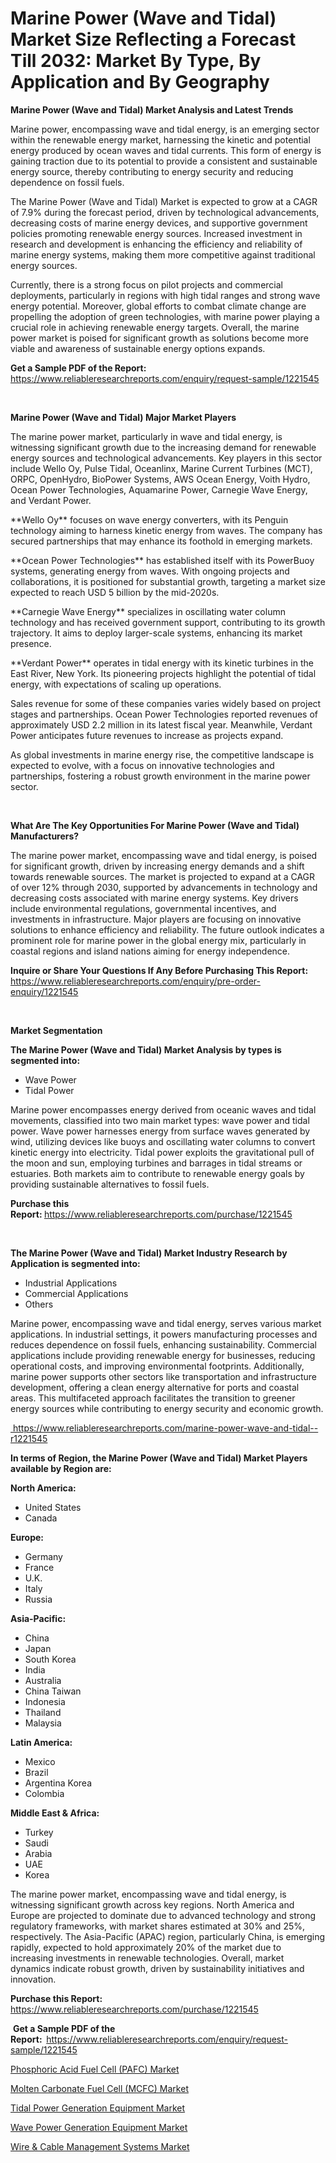 <p><h1>Marine Power (Wave and Tidal) Market Size Reflecting a Forecast Till 2032: Market By Type, By Application and By Geography</h1></p><p><strong>Marine Power (Wave and Tidal) Market Analysis and Latest Trends</strong></p>
<p><p>Marine power, encompassing wave and tidal energy, is an emerging sector within the renewable energy market, harnessing the kinetic and potential energy produced by ocean waves and tidal currents. This form of energy is gaining traction due to its potential to provide a consistent and sustainable energy source, thereby contributing to energy security and reducing dependence on fossil fuels.</p><p>The Marine Power (Wave and Tidal) Market is expected to grow at a CAGR of 7.9% during the forecast period, driven by technological advancements, decreasing costs of marine energy devices, and supportive government policies promoting renewable energy sources. Increased investment in research and development is enhancing the efficiency and reliability of marine energy systems, making them more competitive against traditional energy sources.</p><p>Currently, there is a strong focus on pilot projects and commercial deployments, particularly in regions with high tidal ranges and strong wave energy potential. Moreover, global efforts to combat climate change are propelling the adoption of green technologies, with marine power playing a crucial role in achieving renewable energy targets. Overall, the marine power market is poised for significant growth as solutions become more viable and awareness of sustainable energy options expands.</p></p>
<p><strong>Get a Sample PDF of the Report:&nbsp;</strong> <a href="https://www.reliableresearchreports.com/enquiry/request-sample/1221545?utm_campaign=41&utm_medium=2&utm_source=Github&utm_content=ia&utm_term=14022025&utm_id=marine-power-wave-and-tidal">https://www.reliableresearchreports.com/enquiry/request-sample/1221545</a></p>
<p>&nbsp;</p>
<p><strong>Marine Power (Wave and Tidal) Major Market Players</strong></p>
<p><p>The marine power market, particularly in wave and tidal energy, is witnessing significant growth due to the increasing demand for renewable energy sources and technological advancements. Key players in this sector include Wello Oy, Pulse Tidal, Oceanlinx, Marine Current Turbines (MCT), ORPC, OpenHydro, BioPower Systems, AWS Ocean Energy, Voith Hydro, Ocean Power Technologies, Aquamarine Power, Carnegie Wave Energy, and Verdant Power.</p><p>**Wello Oy** focuses on wave energy converters, with its Penguin technology aiming to harness kinetic energy from waves. The company has secured partnerships that may enhance its foothold in emerging markets.</p><p>**Ocean Power Technologies** has established itself with its PowerBuoy systems, generating energy from waves. With ongoing projects and collaborations, it is positioned for substantial growth, targeting a market size expected to reach USD 5 billion by the mid-2020s.</p><p>**Carnegie Wave Energy** specializes in oscillating water column technology and has received government support, contributing to its growth trajectory. It aims to deploy larger-scale systems, enhancing its market presence.</p><p>**Verdant Power** operates in tidal energy with its kinetic turbines in the East River, New York. Its pioneering projects highlight the potential of tidal energy, with expectations of scaling up operations.</p><p>Sales revenue for some of these companies varies widely based on project stages and partnerships. Ocean Power Technologies reported revenues of approximately USD 2.2 million in its latest fiscal year. Meanwhile, Verdant Power anticipates future revenues to increase as projects expand.</p><p>As global investments in marine energy rise, the competitive landscape is expected to evolve, with a focus on innovative technologies and partnerships, fostering a robust growth environment in the marine power sector.</p></p>
<p>&nbsp;</p>
<p><strong>What Are The Key Opportunities For Marine Power (Wave and Tidal) Manufacturers?</strong></p>
<p><p>The marine power market, encompassing wave and tidal energy, is poised for significant growth, driven by increasing energy demands and a shift towards renewable sources. The market is projected to expand at a CAGR of over 12% through 2030, supported by advancements in technology and decreasing costs associated with marine energy systems. Key drivers include environmental regulations, governmental incentives, and investments in infrastructure. Major players are focusing on innovative solutions to enhance efficiency and reliability. The future outlook indicates a prominent role for marine power in the global energy mix, particularly in coastal regions and island nations aiming for energy independence.</p></p>
<p><strong>Inquire or Share Your Questions If Any Before Purchasing This Report:</strong> <a href="https://www.reliableresearchreports.com/enquiry/pre-order-enquiry/1221545?utm_campaign=41&utm_medium=2&utm_source=Github&utm_content=ia&utm_term=14022025&utm_id=marine-power-wave-and-tidal">https://www.reliableresearchreports.com/enquiry/pre-order-enquiry/1221545</a></p>
<p>&nbsp;</p>
<p><strong>Market Segmentation</strong></p>
<p><strong>The Marine Power (Wave and Tidal) Market Analysis by types is segmented into:</strong></p>
<p><ul><li>Wave Power</li><li>Tidal Power</li></ul></p>
<p><p>Marine power encompasses energy derived from oceanic waves and tidal movements, classified into two main market types: wave power and tidal power. Wave power harnesses energy from surface waves generated by wind, utilizing devices like buoys and oscillating water columns to convert kinetic energy into electricity. Tidal power exploits the gravitational pull of the moon and sun, employing turbines and barrages in tidal streams or estuaries. Both markets aim to contribute to renewable energy goals by providing sustainable alternatives to fossil fuels.</p></p>
<p><strong>Purchase this Report:&nbsp;</strong><a href="https://www.reliableresearchreports.com/purchase/1221545?utm_campaign=41&utm_medium=2&utm_source=Github&utm_content=ia&utm_term=14022025&utm_id=marine-power-wave-and-tidal">https://www.reliableresearchreports.com/purchase/1221545</a></p>
<p>&nbsp;</p>
<p><strong>The Marine Power (Wave and Tidal) Market Industry Research by Application is segmented into:</strong></p>
<p><ul><li>Industrial Applications</li><li>Commercial Applications</li><li>Others</li></ul></p>
<p><p>Marine power, encompassing wave and tidal energy, serves various market applications. In industrial settings, it powers manufacturing processes and reduces dependence on fossil fuels, enhancing sustainability. Commercial applications include providing renewable energy for businesses, reducing operational costs, and improving environmental footprints. Additionally, marine power supports other sectors like transportation and infrastructure development, offering a clean energy alternative for ports and coastal areas. This multifaceted approach facilitates the transition to greener energy sources while contributing to energy security and economic growth.</p></p>
<p><a href="https://www.reliableresearchreports.com/marine-power-wave-and-tidal--r1221545?utm_campaign=41&utm_medium=2&utm_source=Github&utm_content=ia&utm_term=14022025&utm_id=marine-power-wave-and-tidal">&nbsp;https://www.reliableresearchreports.com/marine-power-wave-and-tidal--r1221545</a></p>
<p><strong>In terms of Region, the Marine Power (Wave and Tidal) Market Players available by Region are:</strong></p>
<p>
    <p> <strong> North America: </strong>
        <ul>
            <li>United States</li>
            <li>Canada</li>
        </ul>
        </p> 
    <p> <strong> Europe: </strong>
        <ul>
            <li>Germany</li>
            <li>France</li>
            <li>U.K.</li>
            <li>Italy</li>
            <li>Russia</li>
        </ul>
        </p> 
    <p> <strong> Asia-Pacific: </strong>
        <ul>
            <li>China</li>
            <li>Japan</li>
            <li>South Korea</li>
            <li>India</li>
            <li>Australia</li>
            <li>China Taiwan</li>
            <li>Indonesia</li>
            <li>Thailand</li>
            <li>Malaysia</li>
        </ul>
        </p> 
    <p> <strong> Latin America: </strong>
        <ul>
            <li>Mexico</li>
            <li>Brazil</li>
            <li>Argentina Korea</li>
            <li>Colombia</li>
        </ul>
        </p> 
    <p> <strong> Middle East & Africa: </strong>
        <ul>
            <li>Turkey</li>
            <li>Saudi</li>
            <li>Arabia</li>
            <li>UAE</li>
            <li>Korea</li>
        </ul>
    </p>
    </p>
<p><p>The marine power market, encompassing wave and tidal energy, is witnessing significant growth across key regions. North America and Europe are projected to dominate due to advanced technology and strong regulatory frameworks, with market shares estimated at 30% and 25%, respectively. The Asia-Pacific (APAC) region, particularly China, is emerging rapidly, expected to hold approximately 20% of the market due to increasing investments in renewable technologies. Overall, market dynamics indicate robust growth, driven by sustainability initiatives and innovation.</p></p>
<p><strong>Purchase this Report: </strong><a href="https://www.reliableresearchreports.com/purchase/1221545?utm_campaign=41&utm_medium=2&utm_source=Github&utm_content=ia&utm_term=14022025&utm_id=marine-power-wave-and-tidal">https://www.reliableresearchreports.com/purchase/1221545</a></p>
<p>&nbsp;<strong>Get a Sample PDF of the Report:&nbsp;&nbsp;</strong><a href="https://www.reliableresearchreports.com/enquiry/request-sample/1221545?utm_campaign=41&utm_medium=2&utm_source=Github&utm_content=ia&utm_term=14022025&utm_id=marine-power-wave-and-tidal">https://www.reliableresearchreports.com/enquiry/request-sample/1221545</a></p>
<p><strong></strong></p>
<p><p><a href="https://github.com/xtysizov/Market-Research-Report-List-1/blob/main/phosphoric-acid-fuel-cell-pafc-market.md?utm_campaign=41&utm_medium=2&utm_source=Github&utm_content=ia&utm_term=14022025&utm_id=marine-power-wave-and-tidal">Phosphoric Acid Fuel Cell (PAFC) Market</a></p><p><a href="https://github.com/djembashote/Market-Research-Report-List-1/blob/main/molten-carbonate-fuel-cell-mcfc-market.md?utm_campaign=41&utm_medium=2&utm_source=Github&utm_content=ia&utm_term=14022025&utm_id=marine-power-wave-and-tidal">Molten Carbonate Fuel Cell (MCFC) Market</a></p><p><a href="https://github.com/vjorelaclliv/Market-Research-Report-List-1/blob/main/tidal-power-generation-equipment-market.md?utm_campaign=41&utm_medium=2&utm_source=Github&utm_content=ia&utm_term=14022025&utm_id=marine-power-wave-and-tidal">Tidal Power Generation Equipment Market</a></p><p><a href="https://github.com/aiexisaliwan/Market-Research-Report-List-1/blob/main/wave-power-generation-equipment-market.md?utm_campaign=41&utm_medium=2&utm_source=Github&utm_content=ia&utm_term=14022025&utm_id=marine-power-wave-and-tidal">Wave Power Generation Equipment Market</a></p><p><a href="https://github.com/philaphindo/Market-Research-Report-List-1/blob/main/wire-cable-management-systems-market.md?utm_campaign=41&utm_medium=2&utm_source=Github&utm_content=ia&utm_term=14022025&utm_id=marine-power-wave-and-tidal">Wire & Cable Management Systems Market</a></p></p>